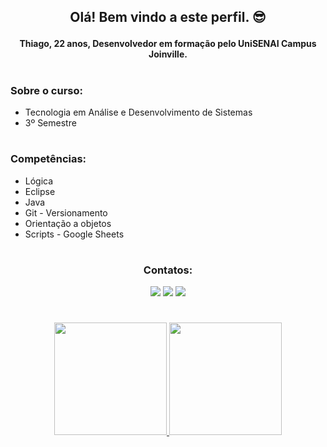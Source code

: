 <h2>
<p align="center">
Olá! Bem vindo a este perfil.	😎
</p>
</h2>

<h4>
<p align="center">
Thiago, 22 anos, Desenvolvedor em formação pelo UniSENAI Campus Joinville.
</p>
</h4>

#

###	Sobre o curso:
* Tecnologia em Análise e Desenvolvimento de Sistemas
* 3º Semestre

#

###	Competências:
* Lógica
* Eclipse
* Java
* Git - Versionamento
* Orientação a objetos
* Scripts - Google Sheets

#

<h3>
<p align="center">	Contatos: </p>
</h3>
	
<p align="center">
<a href="https://instagram.com/mauesk" target="_blank"><img src="https://img.shields.io/badge/-Instagram-%23E4405F?style=for-the-badge&logo=instagram&logoColor=white" target="_blank"></a>	<a href="https://www.linkedin.com/in/thiago-mauesck-lima" target="_blank"><img src="https://img.shields.io/badge/-LinkedIn-%230077B5?style=for-the-badge&logo=linkedin&logoColor=white" target="_blank"></a>	<a href = "mauesckt@gmail.com"><img src="https://img.shields.io/badge/Gmail-D14836?style=for-the-badge&logo=gmail&logoColor=white" target="_blank"></a> 
</p>

#

<div	align="center">
<a href="https://github.com/mauesck">
<img height="180em" src="https://github-readme-stats.vercel.app/api/top-langs/?username=mauesck&layout=compact&langs_count=7&theme=dracula"/> <img height="180em" src="https://github-readme-stats.vercel.app/api?username=mauesck&show_icons=true&theme=dracula&include_all_commits=true&count_private=true"/>
</div>

